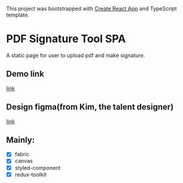 This project was bootstrapped with [Create React App](https://github.com/facebook/create-react-app) and TypeScript template.

# PDF Signature Tool SPA

A static page for user to upload pdf and make signature.

## Demo link

[link](https://lidingyu0510.github.io/2022-hexschool-challenge-signpdf/)

## Design figma(from Kim, the talent designer)

[link](https://www.figma.com/file/T8posVoznhOrXoa0PIvPrP/%E9%BB%9E%E9%BB%9E%E7%B0%BD?node-id=0%3A1&t=B7ofc7suI25aMWhI-0)

## Mainly:

-   [x] fabric
-   [x] canvas
-   [x] styled-component
-   [x] redux-toolkit
